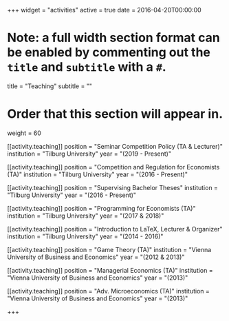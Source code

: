 +++
widget = "activities"
active = true
date = 2016-04-20T00:00:00

# Note: a full width section format can be enabled by commenting out the `title` and `subtitle` with a `#`.
title = "Teaching"
subtitle = ""

# Order that this section will appear in.
weight = 60

[[activity.teaching]]
  position = "Seminar Competition Policy (TA & Lecturer)"
  institution = "Tilburg University"
  year = "(2019 - Present)"

[[activity.teaching]]
  position = "Competition and Regulation for Economists (TA)"
  institution = "Tilburg University"
  year = "(2016 - Present)"

[[activity.teaching]]
  position = "Supervising Bachelor Theses"
  institution = "Tilburg University"
  year = "(2016 - Present)"

[[activity.teaching]]
  position = "Programming for Economists (TA)"
  institution = "Tilburg University"
  year = "(2017 & 2018)"

[[activity.teaching]]
  position = "Introduction to LaTeX, Lecturer & Organizer"
  institution = "Tilburg University"
  year = "(2014 - 2016)"

[[activity.teaching]]
  position = "Game Theory (TA)"
  institution = "Vienna University of Business and Economics"
  year = "(2012 & 2013)"

[[activity.teaching]]
  position = "Managerial Economics (TA)"
  institution = "Vienna University of Business and Economics"
  year = "(2013)"

[[activity.teaching]]
  position = "Adv. Microeconomics (TA)"
  institution = "Vienna University of Business and Economics"
  year = "(2013)"

+++
